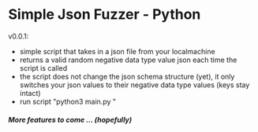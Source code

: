 # Simple Json Fuzzer - Python

v0.0.1:

- simple script that takes in a json file from your localmachine
- returns a valid random negative data type value json each time the script is called  
- the script does not change the json schema structure (yet), it only switches your json values to their negative data type values (keys stay intact)
- run script "python3 main.py <your json file>"
##### More features to come ... (hopefully)



